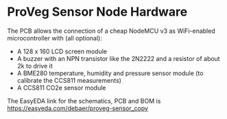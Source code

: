 # ProVeg Sensor Node Hardware

The PCB allows the connection of a cheap NodeMCU v3 as WiFi-enabled microcontroller with (all optional):

* A 128 x 160 LCD screen module
* A buzzer with an NPN transistor like the 2N2222 and a resistor of about 2k to drive it
* A BME280 temperature, humidity and pressure sensor module (to calibrate the CCS811 measurements)
* A CCS811 CO2e sensor module

The EasyEDA link for the schematics, PCB and BOM is https://easyeda.com/debaer/proveg-sensor_copy